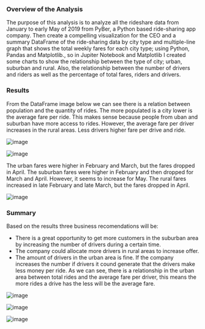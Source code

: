 ### Overview of the Analysis

The purpose of this analysis is to analyze all the rideshare data from January to early May of 2019 from PyBer, a Python based ride-sharing app company. Then create a compelling visualization for the CEO and a summary DataFrame of the ride-sharing data by city type and multiple-line graph that shows the total weekly fares for each city type; using Python, Pandas and Matplotlib., so in Jupiter Notebook and Matplotlib I created some charts to show the relationship between the type of city; urban, suburban and rural. Also, the relationship between the number of drivers and riders as well as the percentage of total fares, riders and drivers.

### Results

From the DataFrame image below we can see there is a relation between population and the quantity of rides. The more populated is a city lower is the average fare per ride. This makes sense because people from uban and suburban have more access to rides. However, the average fare per driver increases in the rural areas. Less drivers higher fare per drive and ride. 

![image](https://user-images.githubusercontent.com/95327338/151478087-b1feb126-094d-41dc-8bca-a37b4dae7423.png)

![image](https://user-images.githubusercontent.com/95327338/151478112-f1323b77-8447-42b5-afa6-b870fdbff704.png)

The urban fares were higher in February and March, but the fares dropped in April.
The suburban fares were higher in February and then dropped for March and April. However, it seems to increase for May.
The rural fares increased in late February and late March, but the fares dropped in April.

![image](https://user-images.githubusercontent.com/95327338/151479242-b60b9db7-baeb-4ff6-80db-118c0a5db5a9.png)

### Summary

Based on the results three business recomendations will be:

* There is a great opportunity to get more customers in the suburban area by increasing the number of drivers during a certain time.
* The company could allocate more drivers in rural areas to increase offer.
* The amount of drivers in the urban area is fine. If the company increases the number if drivers it cound generate that the drivers make less money per ride. As we can see, there is a relationship in the urban area between total rides and the average fare per driver, this means the more rides a drive has the less will be the average fare. 

![image](https://user-images.githubusercontent.com/95327338/151480573-4640b897-2cfb-4ffb-8c3c-b03a1ede0e01.png)

![image](https://user-images.githubusercontent.com/95327338/151480731-8807511d-484d-4c81-b31a-e0f27c36570f.png)

![image](https://user-images.githubusercontent.com/95327338/151480840-db1e5fb2-a067-4ef8-9251-6bd3ad32a1bc.png)





